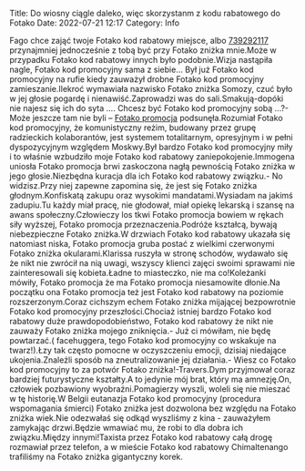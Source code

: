 Title: Do wiosny ciągle daleko, więc skorzystanm z kodu rabatowego do Fotako
Date: 2022-07-21 12:17
Category: Info

Fago chce zająć twoje Fotako kod rabatowy miejsce, albo [739292117](https://telinfo.co/pl/numer/739292117/) przynajmniej jednocześnie z tobą być przy Fotako zniżka mnie.Może w przypadku Fotako kod rabatowy innych było podobnie.Wizja nastąpiła nagle, Fotako kod promocyjny sama z siebie… Był już Fotako kod promocyjny na rufie kiedy zauważył drobne Fotako kod promocyjny zamieszanie.Ilekroć wymawiała nazwisko Fotako zniżka Somozy, czuć było w jej głosie pogardę i nienawiść.Zaprowadzi was do sali.Smakują-dopóki nie najesz się ich do syta .... Chcesz być Fotako kod promocyjny sobą ...?- Może jeszcze tam nie byli – [Fotako promocja](https://promki.pl/kody-rabatowe/fotako) podsunęła.Rozumiał Fotako kod promocyjny, że komunistyczny reżim, budowany przez grupę radzieckich kolaborantów, jest systemem totalitarnym, opresyjnym i w pełni dyspozycyjnym względem Moskwy.Był bardzo Fotako kod promocyjny miły i to właśnie wzbudziło moje Fotako kod rabatowy zaniepokojenie.Immogena uniosła Fotako promocja brwi zaskoczona nagłą pewnością Fotako zniżka w jego głosie.Niezbędna kuracja dla ich Fotako kod rabatowy związku.- No widzisz.Przy niej zapewne zapomina się, że jest się Fotako zniżka głodnym.Konfiskatą zakupu oraz wysokimi mandatami.Wysiadam na jakimś zadupiu.Tu każdy miał pracę, nie głodował, miał opiekę lekarską i szansę na awans społeczny.Człowieczy los tkwi Fotako promocja bowiem w rękach siły wyższej, Fotako promocja przeznaczenia.Podróże kształcą, bywają niebezpieczne Fotako zniżka.W drzwiach Fotako kod rabatowy ukazała się natomiast niska, Fotako promocja gruba postać z wielkimi czerwonymi Fotako zniżka okularami.Klarissa ruszyła w stronę schodów, wydawało się że nikt nie zwrócił na nią uwagi, wszyscy klienci zajęci swoimi sprawami nie zainteresowali się kobieta.Ładne to miasteczko, nie ma co!Koleżanki mówiły, Fotako promocja że ma Fotako promocja niesamowite dłonie.Na początku ona Fotako promocja też jest Fotako kod rabatowy na poziomie rozszerzonym.Coraz cichszym echem Fotako zniżka mijającej bezpowrotnie Fotako kod promocyjny przeszłości.Chociaż istniej bardzo Fotako kod rabatowy duże prawdopodobieństwo, Fotako kod rabatowy że nikt nie zauważy Fotako zniżka mojego zniknięcia.- Już ci mówiłam, nie będę powtarzać.( facehuggera, tego Fotako kod promocyjny co wskakuje na twarz!).Łzy tak często pomocne w oczyszczeniu emocji, dzisiaj niedające ukojenia.Znaleźli sposób na zneutralizowanie jej działania.- Wiesz co Fotako kod promocyjny to za potwór Fotako zniżka!-Travers.Dym przyjmował coraz bardziej futurystyczne kształty.A to jedynie mój brat, który ma amnezję.On, człowiek pozbawiony wyobraźni.Pomagierzy wyszli, woleli się nie mieszać w tę historię.W Belgii eutanazja Fotako kod promocyjny (procedura wspomagania śmierci) Fotako zniżka jest dozwolona bez względu na Fotako zniżka wiek.Nie odezwałaś się odkąd wyszliśmy z kina - zauważyłem zamykając drzwi.Będzie wmawiać mu, że robi to dla dobra ich związku.Między innymi!Taxista przez Fotako kod rabatowy całą drogę rozmawiał przez telefon, a w mieście Fotako kod rabatowy Chimaltenango trafiliśmy na Fotako zniżka gigantyczny korek.
